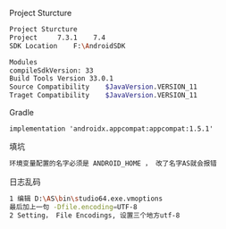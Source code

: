 Project Sturcture

```sh
Project Sturcture
Project		7.3.1	 7.4
SDK Location 	F:\AndroidSDK

Modules		
compileSdkVersion: 33
Build Tools Version 33.0.1
Source Compatibility 	$JavaVersion.VERSION_11
Traget Compatibility	$JavaVersion.VERSION_11

```



Gradle

```
implementation 'androidx.appcompat:appcompat:1.5.1'
```



填坑

```sh
环境变量配置的名字必须是 ANDROID_HOME ， 改了名字AS就会报错
```



日志乱码

```sh
1 编辑 D:\AS\bin\studio64.exe.vmoptions
最后加上一句 -Dfile.encoding=UTF-8
2 Setting， File Encodings, 设置三个地方utf-8
```

